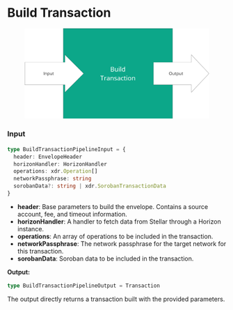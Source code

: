 # Build Transaction

<figure><img src="../../../.gitbook/assets/image (2) (1).png" alt="" width="563"><figcaption></figcaption></figure>



### Input

```typescript
type BuildTransactionPipelineInput = {
  header: EnvelopeHeader
  horizonHandler: HorizonHandler
  operations: xdr.Operation[]
  networkPassphrase: string
  sorobanData?: string | xdr.SorobanTransactionData
}
```

* **header**: Base parameters to build the envelope. Contains a source account, fee, and timeout information.
* **horizonHandler**: A handler to fetch data from Stellar through a Horizon instance.
* **operations**:  An array of operations to be included in the transaction.
* **networkPassphrase**: The network passphrase for the target network for this transaction.
* **sorobanData**:  Soroban data to be included in the transaction.&#x20;

**Output:**

```typescript
type BuildTransactionPipelineOutput = Transaction
```

The output directly returns a transaction built with the provided parameters.



